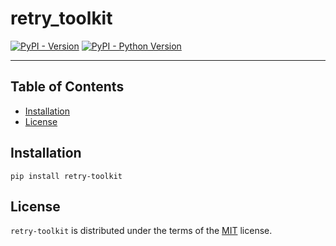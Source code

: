 # retry_toolkit

[![PyPI - Version](https://img.shields.io/pypi/v/retry-toolkit.svg)](https://pypi.org/project/retry-toolkit)
[![PyPI - Python Version](https://img.shields.io/pypi/pyversions/retry-toolkit.svg)](https://pypi.org/project/retry-toolkit)

-----

## Table of Contents

- [Installation](#installation)
- [License](#license)

## Installation

```console
pip install retry-toolkit
```

## License

`retry-toolkit` is distributed under the terms of the [MIT](https://spdx.org/licenses/MIT.html) license.
